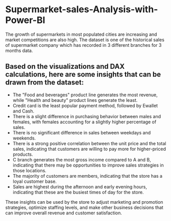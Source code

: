 # Supermarket-sales-Analysis-with-Power-BI
The growth of supermarkets in most populated cities are increasing and market competitions are also high. The dataset is one of the historical sales of supermarket company which has recorded in 3 different branches for 3 months data. 

## Based on the visualizations and DAX calculations, here are some insights that can be drawn from the dataset:

* The "Food and beverages" product line generates the most revenue, while "Health and beauty" product lines generate the least.
* Credit card is the least popular payment method, followed by Ewallet and Cash.
* There is a slight difference in purchasing behavior between males and females, with females accounting for a slightly higher percentage of sales.
* There is no significant difference in sales between weekdays and weekends.
* There is a strong positive correlation between the unit price and the total sales, indicating that customers are willing to pay more for higher-priced products. 
* C branch generates the most gross income compared to A and B, indicating that there may be opportunities to improve sales strategies in those locations.
* The majority of customers are members, indicating that the store has a loyal customer base.
* Sales are highest during the afternoon and early evening hours, indicating that these are the busiest times of day for the store.


These insights can be used by the store to adjust marketing and promotion strategies, optimize staffing levels, and make other business decisions that can improve overall revenue and customer satisfaction.
